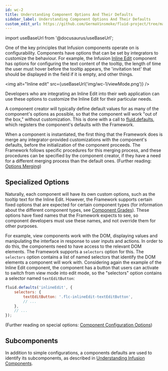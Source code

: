 ```yaml
---
id: wc-2
title: Understanding Component Options And Their Defaults
sidebar_label: Understanding Component Options And Their Defaults
custom_edit_url: https://github.com/GermaVinsmoke/fluid-project/tree/master/docs/wc-2.md
---
```


import useBaseUrl from '@docusaurus/useBaseUrl';

One of the key principles that Infusion components operate on is configurability. Components have options that can be set by integrators to customize the behaviour. For example, the Infusion [Inline Edit](#) component has options for configuring the text content of the tooltip, the length of time the user must hover before the tooltip appears, the 'invitation text' that should be displayed in the field if it is empty, and other things.

<img alt="Inline edit" src={useBaseUrl('img/wc-1/viewMode.png')} />

Developers who are integrating an Inline Edit into their web application can use these options to customize the Inline Edit for their particular needs.

A component creator will typically define default values for as many of the component's options as possible, so that the component will work "out of the box," without customization. This is done with a call to [fluid.defaults](#), which registers the component's defaults with the Framework.

When a component is instantiated, the first thing that the Framework does is merge any integrator-provided customizations with the component's defaults, before the initialization of the component proceeds. The Framework follows specific procedures for this merging process, and these procedures can be specified by the component creator, if they have a need for a different merging process than the default ones. (Further reading: [Options Merging](#))

## Specialized Options

Naturally, each component will have its own custom options, such as the tooltip text for the Inline Edit. However, the Framework supports certain fixed options that are expected for certain component types (for information about the different component types, see [Component Grades](#)). These options have fixed names that the Framework expects to see, so component developers must use these names, and not override them for other purposes.

For example, view components work with the DOM, displaying values and manipulating the interface in response to user inputs and actions. In order to do this, the components need to have access to the relevant DOM elements. The Framework supports a `selectors` option for this. The `selectors` option contains a list of named selectors that identify the DOM elements a component will work with. Considering again the example of the Inline Edit component, the component has a button that users can activate to switch from view mode into edit mode, so the "selectors" option contains a selector named `textEditButton`:

```javascript
fluid.defaults('inlineEdit', {
	selectors: {
		textEditButton: '.flc-inlineEdit-textEditButton',
		// ...
	},
	// ...
});
```

(Further reading on special options: [Component Configuration Options](#))

## Subcomponents

In addition to simple configurations, a components defaults are used to identify its subcomponents, as described in [Understanding Infusion Components](#).
